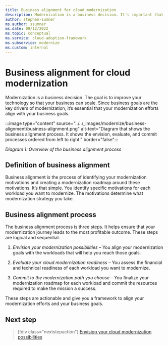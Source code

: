 ```yaml
---
title: Business alignment for cloud modernization
description: Modernization is a business decision. It's important that your modernization efforts meet your business goals. Overview of the steps required for business alignment.
author: stephen-sumner
ms.author: ssumner
ms.date: 09/12/2022
ms.topic: conceptual
ms.service: cloud-adoption-framework
ms.subservice: modernize
ms.custom: internal
---
```


# Business alignment for cloud modernization

Modernization is a business decision. The goal is to improve your technology so that your business can scale. Since business goals are the key drivers of modernization, it’s essential that your modernization efforts align with your business goals.

:::image type="content" source="../../_images/modernize/business-alignment/business-alignment.png" alt-text="Diagram that shows the business alignment process. It shows the envision, evaluate, and commit processes ordered from left to right." border="false":::

*Diagram 1: Overview of the business alignment process*

## Definition of business alignment

Business alignment is the process of identifying your modernization motivations and creating a modernization roadmap around these motivations. It’s that simple. You identify specific motivations for each workload you want to modernize. The motivations determine what modernization strategy you take.

## Business alignment process

The business alignment process is three steps. It helps ensure that your modernization journey leads to the most profitable outcome. These steps are logical and sequential.

1. *Envision your modernization possibilities* – You align your modernization goals with the workloads that will help you reach those goals.

1. *Evaluate your cloud modernization readiness* – You assess the financial and technical readiness of each workload you want to modernize.

1. *Commit to the modernization path you choose* – You finalize your modernization roadmap for each workload and commit the resources required to make the mission a success.

These steps are actionable and give you a framework to align your modernization efforts and your business goals.

## Next step

>[!div class="nextstepaction"]
> [Envision your cloud modernization possibilities](../../modernize/business-alignment/envision-cloud-modernization.md)
